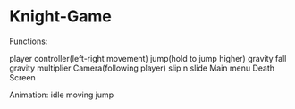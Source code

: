 # Knight-Game

Functions:

player controller(left-right movement)
jump(hold to jump higher)
gravity
fall gravity multiplier
Camera(following player)
slip n slide
Main menu
Death Screen

Animation:
idle
moving
jump